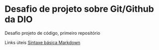 # Desafio de projeto sobre Git/Github da DIO

Desafio projeto de código, primeiro repositório

Links úteis
[Sintaxe básica Markdown](https://www.markdownguide.org/basic-syntax/)
